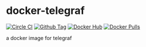 # docker-telegraf
[![Circle CI](https://img.shields.io/circleci/project/benfb/docker-telegraf.svg)](https://circleci.com/gh/benfb/docker-telegraf) [![Github Tag](https://img.shields.io/github/tag/benfb/docker-telegraf.svg)](https://github.com/benfb/docker-telegraf/releases/tag/v0.2.4) [![Docker Hub](https://img.shields.io/badge/docker-ready-blue.svg)](https://registry.hub.docker.com/u/bbailey/telegraf/) [![Docker Pulls](https://img.shields.io/docker/pulls/bbailey/telegraf.svg)](https://registry.hub.docker.com/u/bbailey/telegraf/)

a docker image for telegraf
